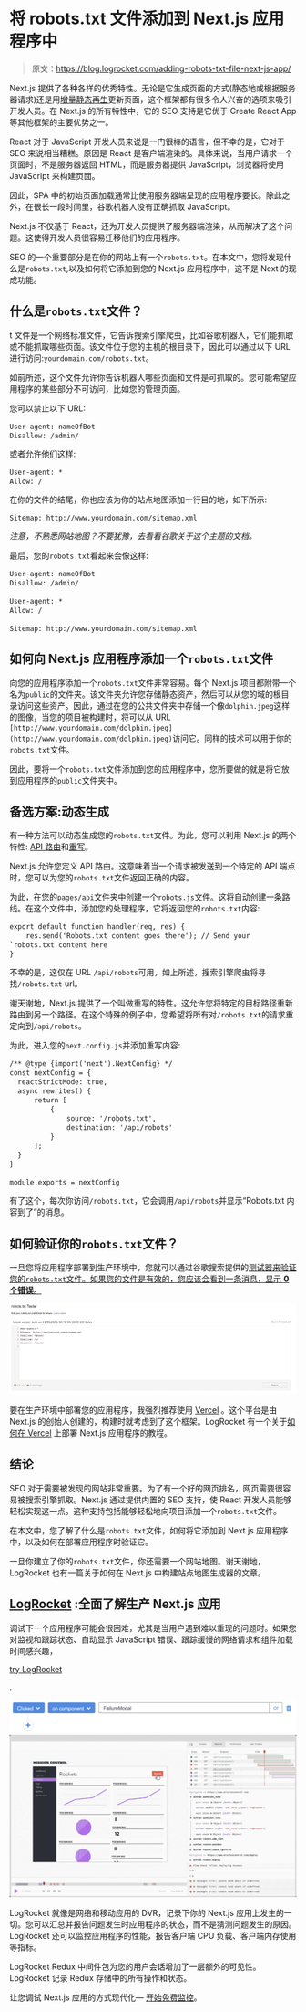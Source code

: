 # 将 robots.txt 文件添加到 Next.js 应用程序中

> 原文：<https://blog.logrocket.com/adding-robots-txt-file-next-js-app/>

Next.js 提供了各种各样的优秀特性。无论是它生成页面的方式(静态地或根据服务器请求)还是用[增量静态再生](https://nextjs.org/docs/basic-features/data-fetching/incremental-static-regeneration)更新页面，这个框架都有很多令人兴奋的选项来吸引开发人员。在 Next.js 的所有特性中，它的 SEO 支持是它优于 Create React App 等其他框架的主要优势之一。

React 对于 JavaScript 开发人员来说是一门很棒的语言，但不幸的是，它对于 SEO 来说相当糟糕。原因是 React 是客户端渲染的。具体来说，当用户请求一个页面时，不是服务器返回 HTML，而是服务器提供 JavaScript，浏览器将使用 JavaScript 来构建页面。

因此，SPA 中的初始页面加载通常比使用服务器端呈现的应用程序要长。除此之外，在很长一段时间里，谷歌机器人没有正确抓取 JavaScript。

Next.js 不仅基于 React，还为开发人员提供了服务器端渲染，从而解决了这个问题。这使得开发人员很容易迁移他们的应用程序。

SEO 的一个重要部分是在你的网站上有一个`robots.txt`。在本文中，您将发现什么是`robots.txt`,以及如何将它添加到您的 Next.js 应用程序中，这不是 Next 的现成功能。

## 什么是`robots.txt`文件？

t 文件是一个网络标准文件，它告诉搜索引擎爬虫，比如谷歌机器人，它们能抓取或不能抓取哪些页面。该文件位于您的主机的根目录下，因此可以通过以下 URL 进行访问:`yourdomain.com/robots.txt`。

如前所述，这个文件允许你告诉机器人哪些页面和文件是可抓取的。您可能希望应用程序的某些部分不可访问，比如您的管理页面。

您可以禁止以下 URL:

```
User-agent: nameOfBot
Disallow: /admin/

```

或者允许他们这样:

```
User-agent: *
Allow: /

```

在你的文件的结尾，你也应该为你的站点地图添加一行目的地，如下所示:

```
Sitemap: http://www.yourdomain.com/sitemap.xml

```

*注意，不熟悉网站地图？不要犹豫，去看看谷歌关于这个主题的文档。*

最后，您的`robots.txt`看起来会像这样:

```
User-agent: nameOfBot
Disallow: /admin/

User-agent: *
Allow: /

Sitemap: http://www.yourdomain.com/sitemap.xml

```

## 如何向 Next.js 应用程序添加一个`robots.txt`文件

向您的应用程序添加一个`robots.txt`文件非常容易。每个 Next.js 项目都附带一个名为`public`的文件夹。该文件夹允许您存储静态资产，然后可以从您的域的根目录访问这些资产。因此，通过在您的公共文件夹中存储一个像`dolphin.jpeg`这样的图像，当您的项目被构建时，将可以从 URL `[http://www.yourdomain.com/dolphin.jpeg](http://www.yourdomain.com/dolphin.jpeg)`访问它。同样的技术可以用于你的`robots.txt`文件。

因此，要将一个`robots.txt`文件添加到您的应用程序中，您所要做的就是将它放到应用程序的`public`文件夹中。

## 备选方案:动态生成

有一种方法可以动态生成您的`robots.txt`文件。为此，您可以利用 Next.js 的两个特性: [API 路由](https://nextjs.org/docs/api-routes/introduction)和[重写](https://nextjs.org/docs/api-reference/next.config.js/rewrites)。

Next.js 允许您定义 API 路由。这意味着当一个请求被发送到一个特定的 API 端点时，您可以为您的`robots.txt`文件返回正确的内容。

为此，在您的`pages/api`文件夹中创建一个`robots.js`文件。这将自动创建一条路线。在这个文件中，添加您的处理程序，它将返回您的`robots.txt`内容:

```
export default function handler(req, res) {
    res.send('Robots.txt content goes there'); // Send your `robots.txt content here
}

```

不幸的是，这仅在 URL `/api/robots`可用，如上所述，搜索引擎爬虫将寻找`/robots.txt` url。

谢天谢地，Next.js 提供了一个叫做重写的特性。这允许您将特定的目标路径重新路由到另一个路径。在这个特殊的例子中，您希望将所有对`/robots.txt`的请求重定向到`/api/robots`。

为此，进入您的`next.config.js`并添加重写内容:

```
/** @type {import('next').NextConfig} */
const nextConfig = {
  reactStrictMode: true,
  async rewrites() {
      return [
          {
              source: '/robots.txt',
              destination: '/api/robots'
          }
      ];
  }
}

module.exports = nextConfig

```

有了这个，每次你访问`/robots.txt`，它会调用`/api/robots`并显示“Robots.txt 内容到了”的消息。

## 如何验证你的`robots.txt`文件？

一旦您将应用程序部署到生产环境中，您就可以通过谷歌搜索提供的[测试器来验证您的`robots.txt`文件。如果您的文件是有效的，您应该会看到一条消息，显示 **0 个错误**。](https://www.google.com/webmasters/tools/robots-testing-tool?siteUrl=https://mariestarck.com/)

![Robots.txt File With No Errors](img/e14567d984a65332c321bb95ae7ff03d.png)

要在生产环境中部署您的应用程序，我强烈推荐使用 [Vercel](https://vercel.com/dashboard) 。这个平台是由 Next.js 的创始人创建的，构建时就考虑到了这个框架。LogRocket 有一个关于[如何在 Vercel](https://blog.logrocket.com/deploy-react-app-for-free-using-vercel/) 上部署 Next.js 应用程序的教程。

## 结论

SEO 对于需要被发现的网站非常重要。为了有一个好的网页排名，网页需要很容易被搜索引擎抓取。Next.js 通过提供内置的 SEO 支持，使 React 开发人员能够轻松实现这一点。这种支持包括能够轻松地向项目添加一个`robots.txt`文件。

在本文中，您了解了什么是`robots.txt`文件，如何将它添加到 Next.js 应用程序中，以及如何在部署应用程序时验证它。

一旦你建立了你的`robots.txt`文件，你还需要一个网站地图。谢天谢地，LogRocket 也有一篇关于如何在 Next.js 中构建站点地图生成器的文章。

## [LogRocket](https://lp.logrocket.com/blg/nextjs-signup) :全面了解生产 Next.js 应用

调试下一个应用程序可能会很困难，尤其是当用户遇到难以重现的问题时。如果您对监视和跟踪状态、自动显示 JavaScript 错误、跟踪缓慢的网络请求和组件加载时间感兴趣，

[try LogRocket](https://lp.logrocket.com/blg/nextjs-signup)

.

[![](img/f300c244a1a1cf916df8b4cb02bec6c6.png)](https://lp.logrocket.com/blg/nextjs-signup)[![LogRocket Dashboard Free Trial Banner](img/d6f5a5dd739296c1dd7aab3d5e77eeb9.png)](https://lp.logrocket.com/blg/nextjs-signup)

LogRocket 就像是网络和移动应用的 DVR，记录下你的 Next.js 应用上发生的一切。您可以汇总并报告问题发生时应用程序的状态，而不是猜测问题发生的原因。LogRocket 还可以监控应用程序的性能，报告客户端 CPU 负载、客户端内存使用等指标。

LogRocket Redux 中间件包为您的用户会话增加了一层额外的可见性。LogRocket 记录 Redux 存储中的所有操作和状态。

让您调试 Next.js 应用的方式现代化— [开始免费监控](https://lp.logrocket.com/blg/nextjs-signup)。
